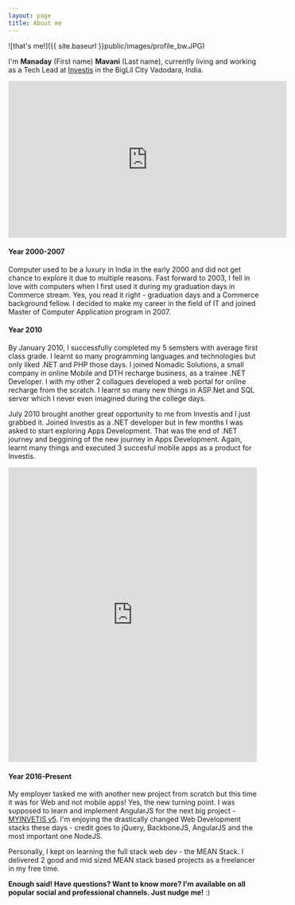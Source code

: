 ```yaml
---
layout: page
title: About me
---
```


![that's me!]({{ site.baseurl }}public/images/profile_bw.JPG)

I'm **Manaday** (First name) **Mavani** (Last name), currently living and working as a Tech Lead at [Investis](http://www.investis.com/) in the BigLil City Vadodara, India.

<iframe width="560" height="315" src="https://www.youtube.com/embed/5d4XTiUXfdQ?rel=0" frameborder="0" allowfullscreen></iframe>

#### Year 2000-2007

Computer used to be a luxury in India in the early 2000 and did not get chance to explore it due to multiple reasons. Fast forward to 2003, I fell in love with computers when I first used it during my graduation days in Commerce stream. Yes, you read it right - graduation days and a Commerce background fellow. I decided to make my career in the field of IT and joined Master of Computer Application program in 2007.

#### Year 2010

By January 2010, I successfully completed my 5 semsters with average first class grade. I learnt so many programming languages and technologies but only liked .NET and PHP those days. I joined Nomadic Solutions, a small company in online Mobile and DTH recharge business, as a trainee .NET Developer. I with my other 2 collagues developed a web portal for online recharge from the scratch. I learnt so many new things in ASP.Net and SQL server which I never even imagined during the college days.

July 2010 brought another great opportunity to me from Investis and I just grabbed it. Joined Investis as a .NET developer but in few months I was asked to start exploring Apps Development. That was the end of .NET journey and beggining of the new journey in Apps Development. Again, learnt many things and executed 3 succesful mobile apps as a product for Investis.

<iframe src="https://www.facebook.com/plugins/post.php?href=https%3A%2F%2Fwww.facebook.com%2F100001536031342%2Fposts%2F449934961734368%2F&width=500" width="500" height="592" style="border:none;overflow:hidden" scrolling="no" frameborder="0" allowTransparency="true"></iframe>

#### Year 2016-Present

My employer tasked me with another new project from scratch but this time it was for Web and not mobile apps! Yes, the new turning point. I was supposed to learn and implement AngularJS for the next big project - [MYINVETIS v5](https://dashboard.myinvestis.com). I'm enjoying the drastically changed Web Development stacks these days - credit goes to jQuery, BackboneJS, AngularJS and the most important one NodeJS.

Personally, I kept on learning the full stack web dev - the MEAN Stack. I delivered 2 good and mid sized MEAN stack based projects as a freelancer in my free time.


**Enough said! Have questions? Want to know more? I'm available on all popular social and professional channels. Just nudge me!** :)